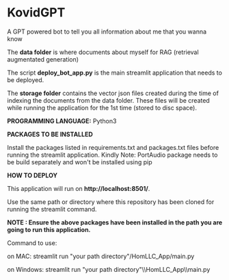 # KovidGPT
A GPT powered bot to tell you all information about me that you wanna know

The **data folder** is where documents about myself for RAG (retrieval augmentated generation)


The script **deploy_bot_app.py** is the main streamlit application that needs to be deployed.


The **storage folder** contains the vector json files created during the time of indexing the documents from the data folder.
These files will be created while running the application for the 1st time (stored to disc space).

**PROGRAMMING LANGUAGE:**
Python3

**PACKAGES TO BE INSTALLED**

Install the packages listed in requirements.txt and packages.txt files before running the streamlit application.
Kindly Note: PortAudio package needs to be build separately and won't be installed using pip

**HOW TO DEPLOY**

This application will run on **http://localhost:8501/**.

Use the same path or directory where this repository has been cloned for running the streamlit command.

**NOTE : Ensure the above packages have been installed in the path you are going to run this application.**

Command to use:

on MAC:
streamlit run "your path directory"/HomLLC_App/main.py

on Windows:
streamlit run "your path directory"\\\HomLLC_App\\\main.py
